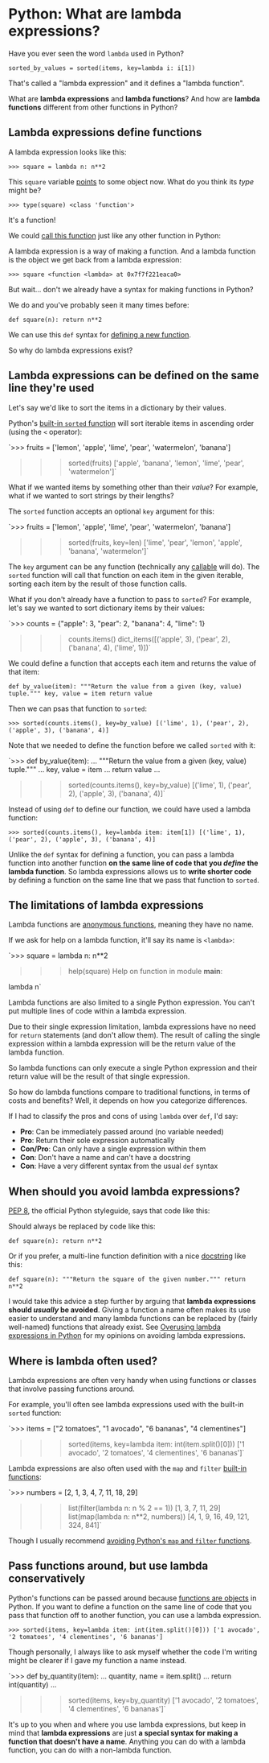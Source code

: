 # Python: What are lambda expressions?
Have you ever seen the word `lambda` used in Python?

`sorted_by_values = sorted(items, key=lambda i: i[1])` 

That's called a "lambda expression" and it defines a "lambda function".

What are **lambda expressions** and **lambda functions**? And how are **lambda functions** different from other functions in Python?

Lambda expressions define functions
-----------------------------------

A lambda expression looks like this:

`>>> square = lambda n: n**2` 

This `square` variable [points](https://www.pythonmorsels.com/pointers/) to some object now. What do you think its _type_ might be?

`>>> type(square)
<class 'function'>` 

It's a function!

We could [call this function](https://www.pythonmorsels.com/calling-a-function/) just like any other function in Python:

A lambda expression is a way of making a function. And a lambda function is the object we get back from a lambda expression:

`>>> square
<function <lambda> at 0x7f7f221eaca0>` 

But wait... don't we already have a syntax for making functions in Python?

We do and you've probably seen it many times before:

`def square(n):
    return n**2` 

We can use this `def` syntax for [defining a new function](https://www.pythonmorsels.com/making-a-function/).

So why do lambda expressions exist?

Lambda expressions can be defined on the same line they're used
---------------------------------------------------------------

Let's say we'd like to sort the items in a dictionary by their values.

Python's [built-in `sorted` function](https://www.pythonmorsels.com/built-in-functions-in-python/) will sort iterable items in ascending order (using the `<` operator):

`>>> fruits = ['lemon', 'apple', 'lime', 'pear', 'watermelon', 'banana']
>>> sorted(fruits)
['apple', 'banana', 'lemon', 'lime', 'pear', 'watermelon']` 

What if we wanted items by something other than their _value_? For example, what if we wanted to sort strings by their lengths?

The `sorted` function accepts an optional `key` argument for this:

`>>> fruits = ['lemon', 'apple', 'lime', 'pear', 'watermelon', 'banana']
>>> sorted(fruits, key=len)
['lime', 'pear', 'lemon', 'apple', 'banana', 'watermelon']` 

The `key` argument can be any function (technically any [callable](https://www.pythonmorsels.com/class-function-and-callable/) will do). The `sorted` function will call that function on each item in the given iterable, sorting each item by the result of those function calls.

What if you don't already have a function to pass to `sorted`? For example, let's say we wanted to sort dictionary items by their values:

`>>> counts = {"apple": 3, "pear": 2, "banana": 4, "lime": 1}
>>> counts.items()
dict_items([('apple', 3), ('pear', 2), ('banana', 4), ('lime', 1)])` 

We could define a function that accepts each item and returns the value of that item:

`def by_value(item):
    """Return the value from a given (key, value) tuple."""
    key, value = item
    return value` 

Then we can psas that function to `sorted`:

`>>> sorted(counts.items(), key=by_value)
[('lime', 1), ('pear', 2), ('apple', 3), ('banana', 4)]` 

Note that we needed to define the function before we called `sorted` with it:

`>>> def by_value(item):
...     """Return the value from a given (key, value) tuple."""
...     key, value = item
...     return value
...
>>> sorted(counts.items(), key=by_value)
[('lime', 1), ('pear', 2), ('apple', 3), ('banana', 4)]` 

Instead of using `def` to define our function, we could have used a lambda function:

`>>> sorted(counts.items(), key=lambda item: item[1])
[('lime', 1), ('pear', 2), ('apple', 3), ('banana', 4)]` 

Unlike the `def` syntax for defining a function, you can pass a lambda function into another function **on the same line of code that you _define_ the lambda function**. So lambda expressions allows us to **write shorter code** by defining a function on the same line that we pass that function to `sorted`.

The limitations of lambda expressions
-------------------------------------

Lambda functions are [anonymous functions](https://en.wikipedia.org/wiki/Anonymous_function), meaning they have no name.

If we ask for help on a lambda function, it'll say its name is `<lambda>`:

`>>> square = lambda n: n**2
>>> help(square)
Help on function <lambda> in module __main__:

<lambda> lambda n` 

Lambda functions are also limited to a single Python expression. You can't put multiple lines of code within a lambda expression.

Due to their single expression limitation, lambda expressions have no need for `return` statements (and don't allow them). The result of calling the single expression within a lambda expression will be the return value of the lambda function.

So lambda functions can only execute a single Python expression and their return value will be the result of that single expression.

So how do lambda functions compare to traditional functions, in terms of costs and benefits? Well, it depends on how you categorize differences.

If I had to classify the pros and cons of using `lambda` over `def`, I'd say:

*   **Pro**: Can be immediately passed around (no variable needed)
*   **Pro**: Return their sole expression automatically
*   **Con/Pro**: Can only have a single expression within them
*   **Con**: Don't have a name and can't have a docstring
*   **Con**: Have a very different syntax from the usual `def` syntax

When should you avoid lambda expressions?
-----------------------------------------

[PEP 8](https://peps.python.org/pep-0008/#programming-recommendations), the official Python styleguide, says that code like this:

Should always be replaced by code like this:

`def square(n): return n**2` 

Or if you prefer, a multi-line function definition with a nice [docstring](https://www.pythonmorsels.com/docstrings/) like this:

`def square(n):
    """Return the square of the given number."""
    return n**2` 

I would take this advice a step further by arguing that **lambda expressions should _usually_ be avoided**. Giving a function a name often makes its use easier to understand and many lambda functions can be replaced by (fairly well-named) functions that already exist. See [Overusing lambda expressions in Python](https://treyhunner.com/2018/09/stop-writing-lambda-expressions/) for my opinions on avoiding lambda expressions.

Where is lambda often used?
---------------------------

Lambda expressions are often very handy when using functions or classes that involve passing functions around.

For example, you'll often see lambda expressions used with the built-in `sorted` function:

`>>> items = ["2 tomatoes", "1 avocado", "6 bananas", "4 clementines"]
>>> sorted(items, key=lambda item: int(item.split()[0]))
['1 avocado', '2 tomatoes', '4 clementines', '6 bananas']` 

Lambda expressions are also often used with the `map` and `filter` [built-in functions](https://www.pythonmorsels.com/built-in-functions-in-python/):

`>>> numbers = [2, 1, 3, 4, 7, 11, 18, 29]
>>> list(filter(lambda n: n % 2 == 1))
[1, 3, 7, 11, 29]
>>> list(map(lambda n: n**2, numbers))
[4, 1, 9, 16, 49, 121, 324, 841]` 

Though I usually recommend [avoiding Python's `map` and `filter` functions](https://www.pythonmorsels.com/map-and-filter-python/).

Pass functions around, but use lambda conservatively
----------------------------------------------------

Python's functions can be passed around because [functions are objects](https://www.pythonmorsels.com/everything-is-an-object/) in Python. If you want to define a function on the same line of code that you pass that function off to another function, you can use a lambda expression.

`>>> sorted(items, key=lambda item: int(item.split()[0]))
['1 avocado', '2 tomatoes', '4 clementines', '6 bananas']` 

Though personally, I always like to ask myself whether the code I'm writing might be clearer if I gave my function a name instead.

`>>> def by_quantity(item):
...     quantity, name = item.split()
...     return int(quantity)
...
>>> sorted(items, key=by_quantity)
['1 avocado', '2 tomatoes', '4 clementines', '6 bananas']` 

It's up to you when and where you use lambda expressions, but keep in mind that **lambda expressions** are just **a special syntax for making a function that doesn't have a name**. Anything you can do with a lambda function, you can do with a non-lambda function.